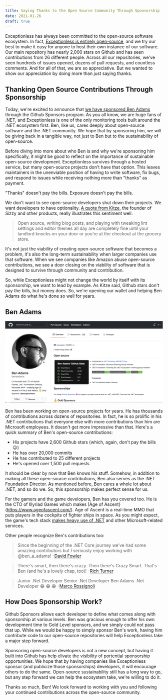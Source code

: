 ```yaml
---
title: Saying Thanks to the Open Source Community Through Sponsorship
date: 2021-01-26
draft: true
---
```

    
Exceptionless has always been committed to the open-source software ecosystem. In fact, [Exceptionless is entirely open-source](https://github.com/Exceptionless), and we try our best to make it easy for anyone to host their own instance of our software. Our main repository has nearly 2,000 stars on Github and has seen contributions from 26 different people. Across all our repositories, we've seen hundreds of issues opened, dozens of pull requests, and countless comments. And for all of that, we are so appreciative. But we wanted to show our appreciation by doing more than just saying thanks. 

## Thanking Open Source Contributions Through Sponsorship

Today, we're excited to announce that [we have sponsored Ben Adams](https://github.com/sponsors/benaadams) through the Github Sponsors program. As you all know, we are huge fans of .NET, and Exceptionless is one of the only monitoring tools built around the .NET ecosystem first. Ben, like us, cares deeply about open-source software and the .NET community. We hope that by sponsoring him, we will be giving back in a tangible way, not just to Ben but to the sustainability of open-source. 

Before diving into more about who Ben is and why we're sponsoring him specifically, it might be good to reflect on the importance of sustainable open-source development. Exceptionless survives through a hosted service, but many open-source projects don't have that option. This leaves maintainers in the unenviable position of having to write software, fix bugs, and respond to issues while receiving nothing more than "thanks" as payment. 

"Thanks" doesn't pay the bills. Exposure doesn't pay the bills. 

We don't want to see open-source developers shut down their projects. We want developers to have optionality. [A quote from Kitze](https://medium.com/@kitze/github-stars-wont-pay-your-rent-8b348e12baed), the founder of Sizzy and other products, really illustrates this sentiment well: 

> Open source, writing blog posts, and playing with tweaking lint settings and editor themes all day are completely fine until your landlord knocks on your door or you’re at the checkout at the grocery store.  

It's not just the viability of creating open-source software that becomes a problem, it's also the long-term sustainability when larger companies use that software. When we see companies like Amazon abuse open-source contributions, we see a door closing on the viability of software that is designed to survive through community and contribution. 

So, while Exceptionless might not change the world by itself with its sponsorship, we want to lead by example. As Kitze said, Github stars don't pay the bills, but money does. So, we're opening our wallet and helping Ben Adams do what he's done so well for years. 

## Ben Adams 

![Ben Admas Github Profile](./benadams.png)

Ben has been working on open-source projects for years. He has thousands of contributions across dozens of repositories. In fact, he is so prolific in his .NET contributions that everyone else with more contributions than him are Microsoft employees. It doesn't get more impressive than that. Here's a quick summary of Ben's open-source contributions: 

* His projects have 2,600 Github stars (which, again, don't pay the bills 😉)
* He has over 20,000 commits
* He has contributed to 25 different projects
* He's opened over 1,500 pull requests

It should be clear by now that Ben knows his stuff. Somehow, in addition to making all these open-source contributions, Ben also serves as the .NET Foundation Director. As mentioned before, Ben cares a whole lot about .NET, and so do we. So, this sponsorship makes perfect sense for us. 

For the gamers and the game developers, Ben has you covered too. He is the CTO of Illyriad Games which makes [Age of Ascent}(https://www.ageofascent.com/). Age of Ascent is a real-time MMO that puts players in the cockpits of fighter ships in space. As you might expect, the game's tech stack [makes heavy use of .NET](https://youtu.be/dqYlKkexth0) and other Microsoft-related services. 

Other people recognize Ben's contributions too: 

> Since the beginning of the .NET Core journey we’ve had some amazing contributors but I seriously enjoy working with 
@ben_a_adams!
-[David Fowler](https://twitter.com/davidfowl/status/1353087429364879361)

> There's smart, then there's crazy. Then there's Crazy Smart. That's Ben (and he's a lovely chap, too)!
-[Rich Turner](https://twitter.com/bitcrazed/status/1354144181837414400)

> Junior .Net Developer
Senior .Net Developer
Ben Adams .Net Developer
😁 😁 😁
-[Marco Rossignoli](https://twitter.com/MarcoRossignoli/status/1166733777206468608)

## How Does Sponsorship Work?

Github Sponsors allows each developer to define what comes along with sponsorship at various levels. Ben was gracious enough to offer his own development time to Gold Level sponsors, and we simply could not pass that up. While we would be happy to simply sponsor Ben's work, having him contribute code to our open-source repositories will help Exceptionless take a major step forward. 

Sponsoring open-source developers is not a new concept, but having it built into Github has help elivate the visibility of portential sponsorship opportunities. We hope that by having companies like Exceptionless sponsor (and publicize those sponsorships) developers, it will encourage others to do the same. Open-source sustainability still has a long way to go, but any step forward we can help the ecosystem take, we're willing to do it. 

Thanks so much, Ben! We look forward to working with you and following your continued contributions across the open-source community. 
